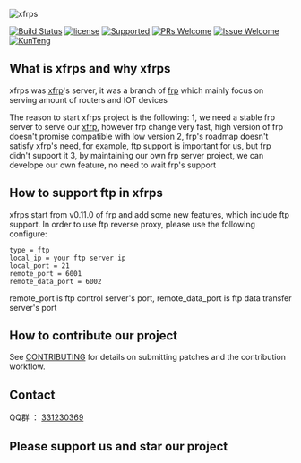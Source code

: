 ![xfrps](https://github.com/KunTengRom/xfrps/blob/master/logo.png)

[![Build Status][1]][2]
[![license][3]][4]
[![Supported][7]][8]
[![PRs Welcome][5]][6]
[![Issue Welcome][9]][10]
[![KunTeng][13]][14]

[1]: https://img.shields.io/travis/KunTengRom/xfrps.svg?style=plastic
[2]: https://travis-ci.org/KunTengRom/xfrps
[3]: https://img.shields.io/crates/l/rustc-serialize.svg?style=plastic
[4]: https://github.com/KunTengRom/xfrps/blob/master/LICENSE
[5]: https://img.shields.io/badge/PRs-welcome-brightgreen.svg?style=plastic
[6]: https://github.com/KunTengRom/xfrps/pulls
[7]: https://img.shields.io/badge/XFRP-Supported-blue.svg?style=plastic
[8]: https://github.com/KunTengRom/xfrp
[9]: https://img.shields.io/badge/Issues-welcome-brightgreen.svg?style=plastic
[10]: https://github.com/KunTengRom/xfrps/issues/new
[13]: https://img.shields.io/badge/KunTeng-Inside-blue.svg?style=plastic
[14]: http://rom.kunteng.org

## What is xfrps and why xfrps

xfrps was [xfrp](https://github.com/KunTengRom/xfrp)'s server, it was a branch of [frp](https://github.com/fatedier/frp) which mainly focus on serving amount of routers and IOT devices 

The reason to start xfrps project is the following: 
1, we need a stable frp server to serve our [xfrp](https://github.com/KunTengRom/xfrp), however frp change very fast, high version of frp doesn't promise compatible with low version 
2, frp's roadmap doesn't satisfy xfrp's need, for example, ftp support is important for us, but frp didn't support it
3, by maintaining our own frp server project, we can develope our own feature, no need to wait frp's support

## How to support ftp in xfrps

xfrps start from v0.11.0 of frp and add some new features, which include ftp support. In order to use ftp reverse proxy, please use the following configure:

```[ftp]
type = ftp
local_ip = your ftp server ip
local_port = 21
remote_port = 6001
remote_data_port = 6002
```

remote_port is ftp control server's port, remote_data_port is ftp data transfer server's port

## How to contribute our project

See [CONTRIBUTING](https://github.com/KunTengRom/xfrps/blob/master/CONTRIBUTING.md) for details on submitting patches and the contribution workflow.

## Contact

QQ群 ： [331230369](https://jq.qq.com/?_wv=1027&k=47QGEhL)


## Please support us and star our project

